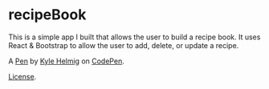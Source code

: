 # recipeBook
This is a simple app I built that allows the user to build a recipe book. It uses React & Bootstrap to allow the user to add, delete, or update a recipe.

A [Pen](http://codepen.io/kshc46/full/oLXOqW/) by [Kyle Helmig](http://codepen.io/kshc46) on [CodePen](http://codepen.io/).

[License](https://codepen.io/kshc46/pen/QNVWKX/license).
